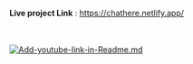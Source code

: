 __Live project Link__ : https://chathere.netlify.app/

<br /> <br />
[![Add-youtube-link-in-Readme.md](https://img.youtube.com/vi/fJENp92wzxE/0.jpg)](https://youtu.be/fJENp92wzxE)
